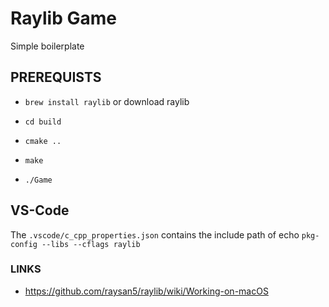 # Raylib Game

Simple boilerplate 

## PREREQUISTS

- `brew install raylib` or download raylib

- `cd build`
- `cmake ..`
- `make`
- `./Game`


## VS-Code

The `.vscode/c_cpp_properties.json` contains the include path of echo `pkg-config --libs --cflags raylib`


### LINKS

- https://github.com/raysan5/raylib/wiki/Working-on-macOS
